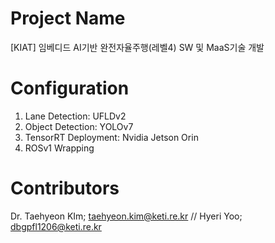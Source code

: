 # Project Name 
[KIAT] 임베디드 AI기반 완전자율주행(레벨4) SW 및 MaaS기술 개발 

# Configuration
1. Lane Detection: UFLDv2
2. Object Detection: YOLOv7 
3. TensorRT Deployment: Nvidia Jetson Orin
4. ROSv1 Wrapping

# Contributors 
Dr. Taehyeon KIm; taehyeon.kim@keti.re.kr //
Hyeri Yoo; dbgpfl1206@keti.re.kr 

